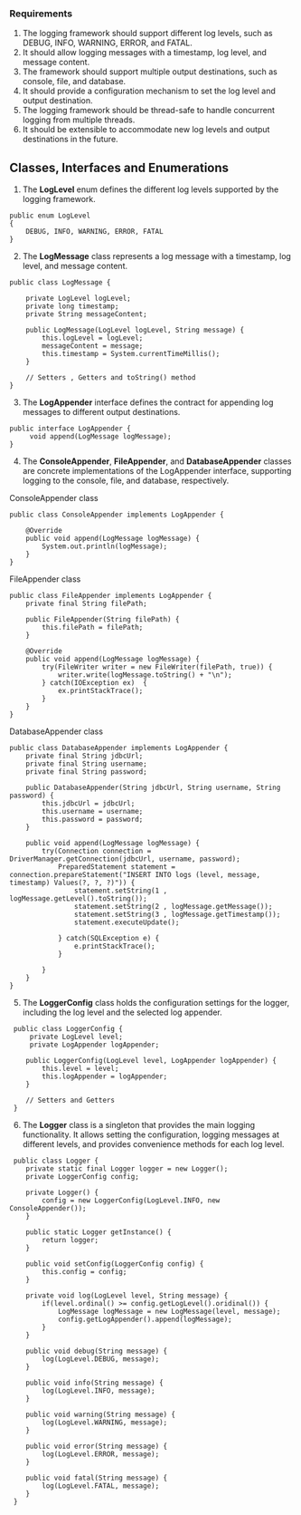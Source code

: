 
### Requirements

1. The logging framework should support different log levels, such as DEBUG, INFO, WARNING, ERROR, and FATAL.
2. It should allow logging messages with a timestamp, log level, and message content.
3. The framework should support multiple output destinations, such as console, file, and database.
4. It should provide a configuration mechanism to set the log level and output destination.
5. The logging framework should be thread-safe to handle concurrent logging from multiple threads.
6. It should be extensible to accommodate new log levels and output destinations in the future.

## Classes, Interfaces and Enumerations

1. The **LogLevel** enum defines the different log levels supported by the logging framework.

```
public enum LogLevel 
{
	DEBUG, INFO, WARNING, ERROR, FATAL
}
```

2. The **LogMessage** class represents a log message with a timestamp, log level, and message content.

```
public class LogMessage {

	private LogLevel logLevel;
	private long timestamp;
	private String messageContent;

	public LogMessage(LogLevel logLevel, String message) {
		this.logLevel = logLevel;
		messageContent = message;
		this.timestamp = System.currentTimeMillis();
	}

	// Setters , Getters and toString() method
}
```


3. The **LogAppender** interface defines the contract for appending log messages to different output destinations.

```
public interface LogAppender {
     void append(LogMessage logMessage);
}
```

4. The **ConsoleAppender**, **FileAppender**, and **DatabaseAppender** classes are concrete implementations of the LogAppender interface, supporting logging to the console, file, and database, respectively.

ConsoleAppender class

```
public class ConsoleAppender implements LogAppender {

	@Override
	public void append(LogMessage logMessage) {
		System.out.println(logMessage);
	}
}
```

FileAppender class

```
public class FileAppender implements LogAppender {
	private final String filePath;

	public FileAppender(String filePath) {
		this.filePath = filePath;
	}

	@Override
	public void append(LogMessage logMessage) {
		try(FileWriter writer = new FileWriter(filePath, true)) {
			writer.write(logMessage.toString() + "\n");
		} catch(IOException ex)  {
			ex.printStackTrace();
		}
	}
}
```

DatabaseAppender class

```
public class DatabaseAppender implements LogAppender {
	private final String jdbcUrl;
	private final String username;
	private final String password;
	
	public DatabaseAppender(String jdbcUrl, String username, String password) {
		this.jdbcUrl = jdbcUrl;
		this.username = username;
		this.password = password;
	}

	public void append(LogMessage logMessage) {
		try(Connection connection = DriverManager.getConnection(jdbcUrl, username, password);
			PreparedStatement statement = connection.prepareStatement("INSERT INTO logs (level, message, timestamp) Values(?, ?, ?)")) {
				statement.setString(1 , logMessage.getLevel().toString());
				statement.setString(2 , logMessage.getMessage());
				statement.setString(3 , logMessage.getTimestamp());
				statement.executeUpdate();
				
			} catch(SQLException e) {
				e.printStackTrace();
			}
		
		}
	}
}
```


5. The **LoggerConfig** class holds the configuration settings for the logger, including the log level and the selected log appender.

```
 public class LoggerConfig {
	 private LogLevel level;
	 private LogAppender logAppender;

	public LoggerConfig(LogLevel level, LogAppender logAppender) {
		this.level = level;
		this.logAppender = logAppender;
	}

	// Setters and Getters
 }
```

6. The **Logger** class is a singleton that provides the main logging functionality. It allows setting the configuration, logging messages at different levels, and provides convenience methods for each log level.

```
 public class Logger {
	private static final Logger logger = new Logger();
	private LoggerConfig config;

	private Logger() {
	    config = new LoggerConfig(LogLevel.INFO, new ConsoleAppender());
	}

	public static Logger getInstance() {
		return logger;
	}

	public void setConfig(LoggerConfig config) {
		this.config = config;
	}

	private void log(LogLevel level, String message) {
		if(level.ordinal() >= config.getLogLevel().oridinal()) {
			LogMessage logMessage = new LogMessage(level, message);
			config.getLogAppender().append(logMessage);
		}
	}

	public void debug(String message) {
		log(LogLevel.DEBUG, message);
	}

	public void info(String message) {
		log(LogLevel.INFO, message);
	}

	public void warning(String message) {
		log(LogLevel.WARNING, message);
	}

	public void error(String message) {
		log(LogLevel.ERROR, message);
	}

	public void fatal(String message) {
		log(LogLevel.FATAL, message);
	}
 }
```



